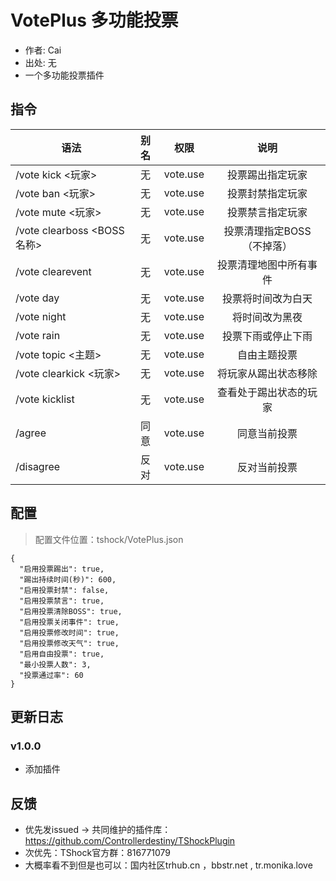 # VotePlus 多功能投票

- 作者: Cai
- 出处: 无
- 一个多功能投票插件

## 指令

| 语法                       | 别名 |    权限    |       说明        |
|--------------------------|:--:|:--------:|:---------------:|
| /vote kick <玩家>          | 无  | vote.use |    投票踢出指定玩家     |
| /vote ban <玩家>           | 无  | vote.use |    投票封禁指定玩家     |
| /vote mute <玩家>          | 无  | vote.use |    投票禁言指定玩家     |
| /vote clearboss <BOSS名称> | 无  | vote.use | 投票清理指定BOSS（不掉落） |
| /vote clearevent         | 无  | vote.use |   投票清理地图中所有事件   |
| /vote day                | 无  | vote.use |    投票将时间改为白天    |
| /vote night              | 无  | vote.use |     将时间改为黑夜     |
| /vote rain               | 无  | vote.use |    投票下雨或停止下雨    |
| /vote topic <主题>         | 无  | vote.use |     自由主题投票      |
| /vote clearkick <玩家>     | 无  | vote.use |   将玩家从踢出状态移除    |
| /vote kicklist           | 无  | vote.use |   查看处于踢出状态的玩家   |
| /agree                   | 同意 | vote.use |     同意当前投票      |
| /disagree                | 反对 | vote.use |     反对当前投票      |

## 配置
> 配置文件位置：tshock/VotePlus.json
```json5
{
  "启用投票踢出": true,
  "踢出持续时间(秒)": 600,
  "启用投票封禁": false,
  "启用投票禁言": true,
  "启用投票清除BOSS": true,
  "启用投票关闭事件": true,
  "启用投票修改时间": true,
  "启用投票修改天气": true,
  "启用自由投票": true,
  "最小投票人数": 3,
  "投票通过率": 60
}
```

## 更新日志

### v1.0.0
- 添加插件

## 反馈
- 优先发issued -> 共同维护的插件库：https://github.com/Controllerdestiny/TShockPlugin
- 次优先：TShock官方群：816771079
- 大概率看不到但是也可以：国内社区trhub.cn ，bbstr.net , tr.monika.love